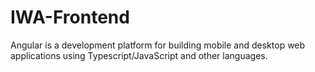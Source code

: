 # IWA-Frontend
Angular is a development platform for building mobile and desktop web applications
using Typescript/JavaScript and other languages.

